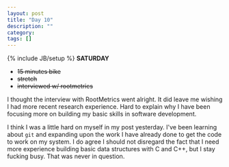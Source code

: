 ```yaml
---
layout: post
title: "Day 10"
description: ""
category:
tags: []
---
```

{% include JB/setup %}
**SATURDAY**  

- ~~15 minutes bike~~
- ~~stretch~~
- ~~interviewed w/ rootmetrics~~

I thought the interview with RootMetrics went alright. It did leave me wishing I had more recent research experience. Hard to explain why I have been focusing more on building my basic skills in software development.  

I think I was a little hard on myself in my post yesterday. I've been learning about `git` and expanding upon the work I have already done to get the code to work on my system. I do agree I should not disregard the fact that I need more experience building basic data structures with C and C++, but I stay fucking busy. That was never in question.
